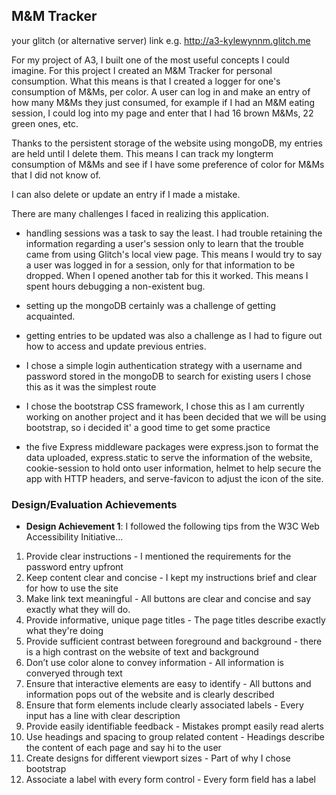 ## M&M Tracker

your glitch (or alternative server) link e.g. http://a3-kylewynnm.glitch.me

For my project of A3, I built one of the most useful concepts I could imagine. 
For this project I created an M&M Tracker for personal consumption.
What this means is that I created a logger for one's consumption of M&Ms, per color.
A user can log in and make an entry of how many M&Ms they just consumed, for example
if I had an M&M eating session, I could log into my page and enter that I had 16
brown M&Ms, 22 green ones, etc.

Thanks to the persistent storage of the website using mongoDB, my entries are held until I delete them.
This means I can track my longterm consumption of M&Ms and see if I have some preference of color for M&Ms
that I did not know of.

I can also delete or update an entry if I made a mistake.

There are many challenges I faced in realizing this application.
- handling sessions was a task to say the least. I had trouble retaining the information regarding a user's session
only to learn that the trouble came from using Glitch's local view page. This means I would try to say a user was logged in
for a session, only for that information to be dropped. When I opened another tab for this it worked. This means I spent hours
debugging a non-existent bug.
- setting up the mongoDB certainly was a challenge of getting acquainted.
- getting entries to be updated was also a challenge as I had to figure out how to access and update previous entries.

- I chose a simple login authentication strategy with a username and password stored in the mongoDB to search for existing users
I chose this as it was the simplest route
- I chose the bootstrap CSS framework, I chose this as I am currently working on another project and it has been decided
that we will be using bootstrap, so i decided it' a good time to get some practice
- the five Express middleware packages were express.json to format the data uploaded, express.static to serve the information of the website,
cookie-session to hold onto user information, helmet to help secure the app with HTTP headers, and serve-favicon to adjust the icon of the site.


### Design/Evaluation Achievements

- **Design Achievement 1**: I followed the following tips from the W3C Web Accessibility Initiative...
1. Provide clear instructions - I mentioned the requirements for the password entry upfront
2. Keep content clear and concise - I kept my instructions brief and clear for how to use the site
3. Make link text meaningful - All buttons are clear and concise and say exactly what they will do.
4. Provide informative, unique page titles - The page titles describe exactly what they're doing
5. Provide sufficient contrast between foreground and background - there is a high contrast on the website of text and background
6. Don’t use color alone to convey information - All information is converyed through text
7. Ensure that interactive elements are easy to identify - All buttons and information pops out of the website and is clearly described
8. Ensure that form elements include clearly associated labels - Every input has a line with clear description
9. Provide easily identifiable feedback - Mistakes prompt easily read alerts
10. Use headings and spacing to group related content - Headings describe the content of each page and say hi to the user
11. Create designs for different viewport sizes - Part of why I chose bootstrap
12. Associate a label with every form control - Every form field has a label
